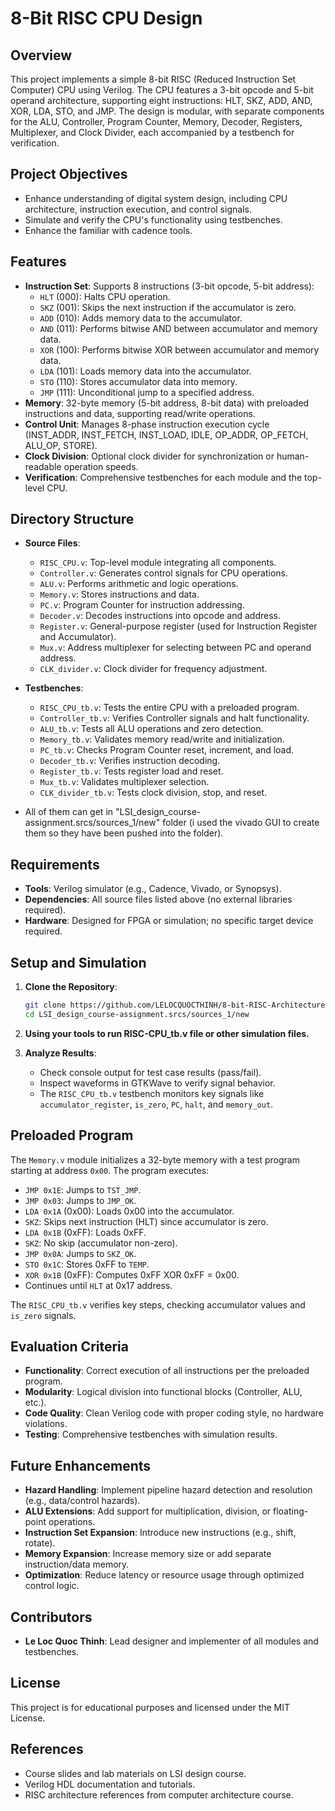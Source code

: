 # 8-Bit RISC CPU Design

## Overview
This project implements a simple 8-bit RISC (Reduced Instruction Set Computer) CPU using Verilog. The CPU features a 3-bit opcode and 5-bit operand architecture, supporting eight instructions: HLT, SKZ, ADD, AND, XOR, LDA, STO, and JMP. The design is modular, with separate components for the ALU, Controller, Program Counter, Memory, Decoder, Registers, Multiplexer, and Clock Divider, each accompanied by a testbench for verification.

## Project Objectives
- Enhance understanding of digital system design, including CPU architecture, instruction execution, and control signals.
- Simulate and verify the CPU's functionality using testbenches.
- Enhance the familiar with cadence tools.

## Features
- **Instruction Set**: Supports 8 instructions (3-bit opcode, 5-bit address):
  - `HLT` (000): Halts CPU operation.
  - `SKZ` (001): Skips the next instruction if the accumulator is zero.
  - `ADD` (010): Adds memory data to the accumulator.
  - `AND` (011): Performs bitwise AND between accumulator and memory data.
  - `XOR` (100): Performs bitwise XOR between accumulator and memory data.
  - `LDA` (101): Loads memory data into the accumulator.
  - `STO` (110): Stores accumulator data into memory.
  - `JMP` (111): Unconditional jump to a specified address.
- **Memory**: 32-byte memory (5-bit address, 8-bit data) with preloaded instructions and data, supporting read/write operations.
- **Control Unit**: Manages 8-phase instruction execution cycle (INST_ADDR, INST_FETCH, INST_LOAD, IDLE, OP_ADDR, OP_FETCH, ALU_OP, STORE).
- **Clock Division**: Optional clock divider for synchronization or human-readable operation speeds.
- **Verification**: Comprehensive testbenches for each module and the top-level CPU.

## Directory Structure
- **Source Files**:
  - `RISC_CPU.v`: Top-level module integrating all components.
  - `Controller.v`: Generates control signals for CPU operations.
  - `ALU.v`: Performs arithmetic and logic operations.
  - `Memory.v`: Stores instructions and data.
  - `PC.v`: Program Counter for instruction addressing.
  - `Decoder.v`: Decodes instructions into opcode and address.
  - `Register.v`: General-purpose register (used for Instruction Register and Accumulator).
  - `Mux.v`: Address multiplexer for selecting between PC and operand address.
  - `CLK_divider.v`: Clock divider for frequency adjustment.
- **Testbenches**:
  - `RISC_CPU_tb.v`: Tests the entire CPU with a preloaded program.
  - `Controller_tb.v`: Verifies Controller signals and halt functionality.
  - `ALU_tb.v`: Tests all ALU operations and zero detection.
  - `Memory_tb.v`: Validates memory read/write and initialization.
  - `PC_tb.v`: Checks Program Counter reset, increment, and load.
  - `Decoder_tb.v`: Verifies instruction decoding.
  - `Register_tb.v`: Tests register load and reset.
  - `Mux_tb.v`: Validates multiplexer selection.
  - `CLK_divider_tb.v`: Tests clock division, stop, and reset.

- All of them can get in "LSI_design_course-assignment.srcs/sources_1/new" folder (i used the vivado GUI to create them so they have been pushed into the folder).

## Requirements
- **Tools**: Verilog simulator (e.g., Cadence, Vivado, or Synopsys).
- **Dependencies**: All source files listed above (no external libraries required).
- **Hardware**: Designed for FPGA or simulation; no specific target device required.

## Setup and Simulation
1. **Clone the Repository**:
   ```bash
   git clone https://github.com/LELOCQUOCTHINH/8-bit-RISC-Architecture-CPU.git
   cd LSI_design_course-assignment.srcs/sources_1/new
   ```
2. **Using your tools to run RISC-CPU_tb.v file or other simulation files.**

3. **Analyze Results**:
   - Check console output for test case results (pass/fail).
   - Inspect waveforms in GTKWave to verify signal behavior.
   - The `RISC_CPU_tb.v` testbench monitors key signals like `accumulator_register`, `is_zero`, `PC`, `halt`, and `memory_out`.

## Preloaded Program
The `Memory.v` module initializes a 32-byte memory with a test program starting at address `0x00`. The program executes:
- `JMP 0x1E`: Jumps to `TST_JMP`.
- `JMP 0x03`: Jumps to `JMP_OK`.
- `LDA 0x1A` (0x00): Loads 0x00 into the accumulator.
- `SKZ`: Skips next instruction (HLT) since accumulator is zero.
- `LDA 0x1B` (0xFF): Loads 0xFF.
- `SKZ`: No skip (accumulator non-zero).
- `JMP 0x0A`: Jumps to `SKZ_OK`.
- `STO 0x1C`: Stores 0xFF to `TEMP`.
- `XOR 0x1B` (0xFF): Computes 0xFF XOR 0xFF = 0x00.
- Continues until `HLT` at 0x17 address.

The `RISC_CPU_tb.v` verifies key steps, checking accumulator values and `is_zero` signals.

## Evaluation Criteria
- **Functionality**: Correct execution of all instructions per the preloaded program.
- **Modularity**: Logical division into functional blocks (Controller, ALU, etc.).
- **Code Quality**: Clean Verilog code with proper coding style, no hardware violations.
- **Testing**: Comprehensive testbenches with simulation results.

## Future Enhancements
- **Hazard Handling**: Implement pipeline hazard detection and resolution (e.g., data/control hazards).
- **ALU Extensions**: Add support for multiplication, division, or floating-point operations.
- **Instruction Set Expansion**: Introduce new instructions (e.g., shift, rotate).
- **Memory Expansion**: Increase memory size or add separate instruction/data memory.
- **Optimization**: Reduce latency or resource usage through optimized control logic.

## Contributors
- **Le Loc Quoc Thinh**: Lead designer and implementer of all modules and testbenches.

## License
This project is for educational purposes and licensed under the MIT License.

## References
- Course slides and lab materials on LSI design course.
- Verilog HDL documentation and tutorials.
- RISC architecture references from computer architecture course.

